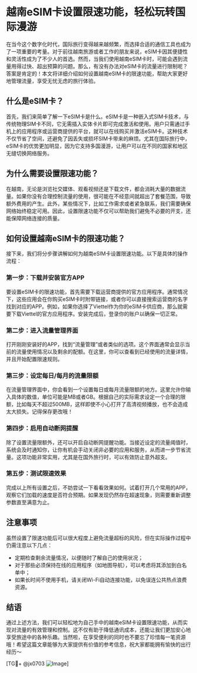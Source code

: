 # 越南eSIM卡设置限速功能，轻松玩转国际漫游

在当今这个数字化时代，国际旅行变得越来越频繁，而选择合适的通信工具也成为了一项重要的考量。对于前往越南旅游或者工作的朋友来说，eSIM卡因其便捷性和灵活性成为了不少人的首选。然而，当我们使用越南eSIM卡时，可能会遇到流量用得过快、超出预算的问题。那么，有没有办法对eSIM卡的流量进行限制呢？答案是肯定的！本文将详细介绍如何设置越南eSIM卡的限速功能，帮助大家更好地管理流量，享受无忧无虑的旅行体验。

## 什么是eSIM卡？

首先，我们来简单了解一下eSIM卡是什么。eSIM卡是一种嵌入式SIM卡技术，与传统物理SIM卡不同，它无需插入实体卡片即可完成激活和使用。用户只需通过手机上的应用程序或运营商提供的平台，就可以在线购买并激活eSIM卡。这种技术不仅节省了空间，还避免了因丢失或损坏SIM卡带来的麻烦。尤其在国际旅行中，eSIM卡的优势更加明显，因为它支持多国漫游，让用户可以在不同的国家和地区无缝切换网络服务。

## 为什么需要设置限速功能？

在越南，无论是浏览社交媒体、观看视频还是下载文件，都会消耗大量的数据流量。如果你没有合理控制流量的使用，很可能在不经意间就超出了套餐范围，导致额外费用的产生。此外，某些情况下，比如工作需求或者紧急联系，我们需要确保网络始终稳定可用。因此，设置限速功能不仅可以帮助我们避免不必要的开支，还能保障网络连接的质量。

## 如何设置越南eSIM卡的限速功能？

接下来，我们将分步骤讲解如何为越南eSIM卡设置限速功能。以下是具体的操作流程：

### 第一步：下载并安装官方APP
要设置eSIM卡的限速功能，首先需要下载运营商提供的官方应用程序。通常情况下，这些应用会在你购买eSIM卡时附带链接，或者你可以直接搜索运营商的名字找到对应的APP。例如，如果你选择了Viettel作为你的eSIM卡供应商，那么就需要下载Viettel的官方应用程序。安装完成后，登录你的账户以确保一切正常。

### 第二步：进入流量管理界面
打开刚刚安装好的APP，找到“流量管理”或者类似的选项。这个界面通常会显示当前的流量使用情况以及剩余的配额。在这里，你可以查看到已经使用的流量详情，并且开始配置限速规则。

### 第三步：设定每日/每月的流量限额
在流量管理界面中，你会看到一个设置每日或每月流量限额的地方。这里允许你输入具体的数值，单位可能是MB或者GB。根据自己的实际需求设定一个合理的限额，比如每天不超过500MB，这样即使不小心打开了高清视频播放，也不会造成太大损失。记得保存更改哦！

### 第四步：启用自动断网提醒
除了设置流量限额外，还可以开启自动断网提醒功能。当接近设定的流量阈值时，系统会及时通知你，让你有机会手动关闭非必要的应用和服务，从而进一步节省流量。这项功能非常实用，尤其是在国外旅行时，可以有效防止意外超支。

### 第五步：测试限速效果
完成以上所有设置之后，不妨尝试一下看看效果如何。试着打开几个常用的APP，观察它们加载的速度是否符合预期。如果发现仍然存在超速现象，则需要重新调整参数直至满意为止。

## 注意事项

虽然设置了限速功能后可以很大程度上避免流量超标的风险，但在实际操作过程中仍需注意以下几点：
- 定期检查剩余流量情况，以便随时了解自己的使用状况；
- 对于那些必须保持在线的应用程序（如地图导航），可以考虑将其添加到白名单中；
- 如果长时间不使用手机，请关闭Wi-Fi自动连接功能，以免误连公共热点浪费资源。

## 结语

通过上述方法，我们可以轻松地为自己手中的越南eSIM卡设置限速功能，从而实现对流量的有效管理和控制。这不仅有助于降低通讯成本，还能让我们更加安心地享受旅途中的各种乐趣。当然啦，在享受便利的同时也不要忘了珍惜每一笔资源哦！希望这篇文章能够为大家提供有价值的参考信息，祝大家都能拥有愉快的出行经历～

[TG💪+ @jx0703 ![Image](https://github.com/user-attachments/assets/dbca1d08-cadb-493c-b0ec-ad6f7a83f270)]